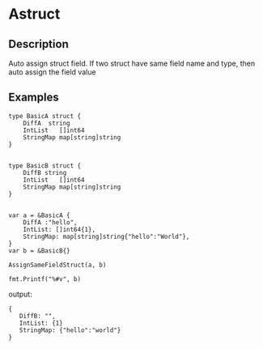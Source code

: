 # Astruct

## Description
Auto assign struct field. If two struct have same field name and type, then auto assign the field value

## Examples

```
type BasicA struct {
    DiffA  string
	IntList   []int64
	StringMap map[string]string
}


type BasicB struct {
    DiffB string
	IntList   []int64
	StringMap map[string]string
}


var a = &BasicA {
    DiffA :"hello",
    IntList: []int64{1},
    StringMap: map[string]string{"hello":"World"},
}
var b = &BasicB{}

AssignSameFieldStruct(a, b)

fmt.Printf("%#v", b)

```

 output:
 ```
 {
    DiffB: "",
    IntList: {1}
    StringMap: {"hello":"world"}
 }
 ```


